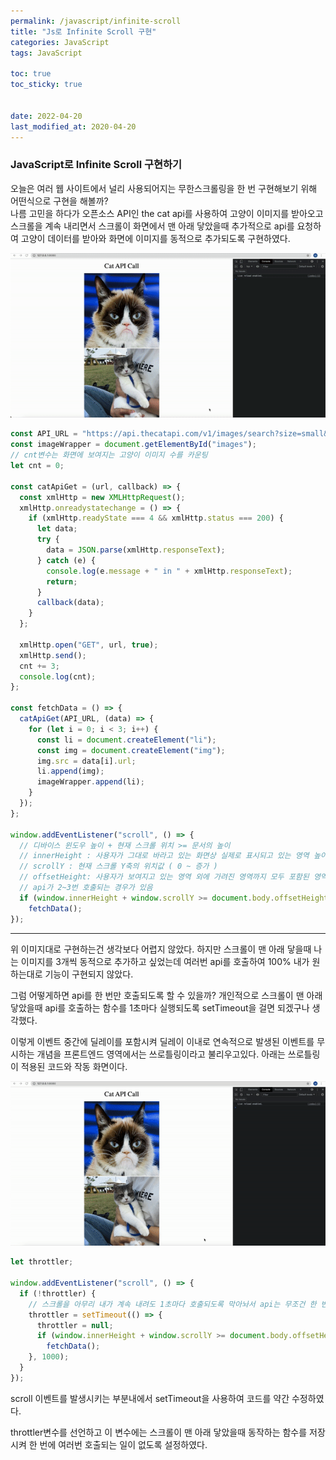 ```yaml
---
permalink: /javascript/infinite-scroll
title: "Js로 Infinite Scroll 구현"
categories: JavaScript
tags: JavaScript

toc: true
toc_sticky: true


date: 2022-04-20
last_modified_at: 2020-04-20
---
```


### JavaScript로 Infinite Scroll 구현하기

오늘은 여러 웹 사이트에서 널리 사용되어지는 무한스크롤링을 한 번 구현해보기 위해 어떤식으로 구현을 해볼까?  
나름 고민을 하다가 오픈소스 API인 the cat api를 사용하여 고양이 이미지를 받아오고 스크롤을 계속 내리면서 스크롤이 화면에서 맨 아래 닿았을때 추가적으로 api를 요청하여 고양이 데이터를 받아와 화면에 이미지를 동적으로 추가되도록 구현하였다.

![infiniteScroll](/assets/image/infinite/infiniteScroll.gif)

```javascript
const API_URL = "https://api.thecatapi.com/v1/images/search?size=small&limit=3";
const imageWrapper = document.getElementById("images");
// cnt변수는 화면에 보여지는 고양이 이미지 수를 카운팅
let cnt = 0;

const catApiGet = (url, callback) => {
  const xmlHttp = new XMLHttpRequest();
  xmlHttp.onreadystatechange = () => {
    if (xmlHttp.readyState === 4 && xmlHttp.status === 200) {
      let data;
      try {
        data = JSON.parse(xmlHttp.responseText);
      } catch (e) {
        console.log(e.message + " in " + xmlHttp.responseText);
        return;
      }
      callback(data);
    }
  };

  xmlHttp.open("GET", url, true);
  xmlHttp.send();
  cnt += 3;
  console.log(cnt);
};

const fetchData = () => {
  catApiGet(API_URL, (data) => {
    for (let i = 0; i < 3; i++) {
      const li = document.createElement("li");
      const img = document.createElement("img");
      img.src = data[i].url;
      li.append(img);
      imageWrapper.append(li);
    }
  });
};

window.addEventListener("scroll", () => {
  // 디바이스 윈도우 높이 + 현재 스크롤 위치 >= 문서의 높이
  // innerHeight : 사용자가 그대로 바라고 있는 화면상 실제로 표시되고 있는 영역 높이
  // scrollY : 현재 스크롤 Y축의 위치값 ( 0 ~ 증가 )
  // offsetHeight: 사용자가 보여지고 있는 영역 외에 가려진 영역까지 모두 포함된 영역(스크롤을 내린만큼 위의 포함된 영역)
  // api가 2~3번 호출되는 경우가 있음
  if (window.innerHeight + window.scrollY >= document.body.offsetHeight)
    fetchData();
});
```

---

위 이미지대로 구현하는건 생각보다 어렵지 않았다. 하지만 스크롤이 맨 아래 닿을때 나는 이미지를 3개씩 동적으로 추가하고 싶었는데 여러번 api를 호출하여 100% 내가 원하는대로 기능이 구현되지 않았다.

그럼 어떻게하면 api를 한 번만 호출되도록 할 수 있을까? 개인적으로 스크롤이 맨 아래 닿았을때 api를 호출하는 함수를 1초마다 실행되도록 setTimeout을 걸면 되겠구나 생각했다.

이렇게 이벤트 중간에 딜레이를 포함시켜 딜레이 이내로 연속적으로 발생된 이벤트를 무시하는 개념을 프론트엔드 영역에서는 쓰로틀링이라고 불리우고있다. 아래는 쓰로틀링이 적용된 코드와 작동 화면이다.

![infiniteScroll](/assets/image/infinite/throttling.gif)

```javascript
let throttler;

window.addEventListener("scroll", () => {
  if (!throttler) {
    // 스크롤을 아무리 내가 계속 내려도 1초마다 호출되도록 막아놔서 api는 무조건 한 번만 호출
    throttler = setTimeout(() => {
      throttler = null;
      if (window.innerHeight + window.scrollY >= document.body.offsetHeight)
        fetchData();
    }, 1000);
  }
});
```

scroll 이벤트를 발생시키는 부분내에서 setTimeout을 사용하여 코드를 약간 수정하였다.

throttler변수를 선언하고 이 변수에는 스크롤이 맨 아래 닿았을때 동작하는 함수를 저장시켜 한 번에 여러번 호출되는 일이 없도록 설정하였다.

